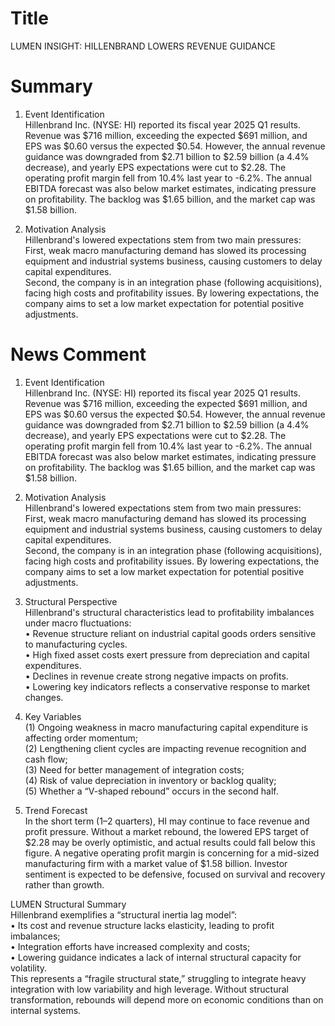 # Title
LUMEN INSIGHT: HILLENBRAND LOWERS REVENUE GUIDANCE

# Summary
1. Event Identification  
Hillenbrand Inc. (NYSE: HI) reported its fiscal year 2025 Q1 results. Revenue was $716 million, exceeding the expected $691 million, and EPS was $0.60 versus the expected $0.54. However, the annual revenue guidance was downgraded from $2.71 billion to $2.59 billion (a 4.4% decrease), and yearly EPS expectations were cut to $2.28. The operating profit margin fell from 10.4% last year to -6.2%. The annual EBITDA forecast was also below market estimates, indicating pressure on profitability. The backlog was $1.65 billion, and the market cap was $1.58 billion.

2. Motivation Analysis  
Hillenbrand's lowered expectations stem from two main pressures:  
First, weak macro manufacturing demand has slowed its processing equipment and industrial systems business, causing customers to delay capital expenditures.  
Second, the company is in an integration phase (following acquisitions), facing high costs and profitability issues. By lowering expectations, the company aims to set a low market expectation for potential positive adjustments.

# News Comment
1. Event Identification  
Hillenbrand Inc. (NYSE: HI) reported its fiscal year 2025 Q1 results. Revenue was $716 million, exceeding the expected $691 million, and EPS was $0.60 versus the expected $0.54. However, the annual revenue guidance was downgraded from $2.71 billion to $2.59 billion (a 4.4% decrease), and yearly EPS expectations were cut to $2.28. The operating profit margin fell from 10.4% last year to -6.2%. The annual EBITDA forecast was also below market estimates, indicating pressure on profitability. The backlog was $1.65 billion, and the market cap was $1.58 billion.

2. Motivation Analysis  
Hillenbrand's lowered expectations stem from two main pressures:  
First, weak macro manufacturing demand has slowed its processing equipment and industrial systems business, causing customers to delay capital expenditures.  
Second, the company is in an integration phase (following acquisitions), facing high costs and profitability issues. By lowering expectations, the company aims to set a low market expectation for potential positive adjustments.

3. Structural Perspective  
Hillenbrand's structural characteristics lead to profitability imbalances under macro fluctuations:  
• Revenue structure reliant on industrial capital goods orders sensitive to manufacturing cycles.  
• High fixed asset costs exert pressure from depreciation and capital expenditures.  
• Declines in revenue create strong negative impacts on profits.  
• Lowering key indicators reflects a conservative response to market changes.

4. Key Variables  
(1) Ongoing weakness in macro manufacturing capital expenditure is affecting order momentum;  
(2) Lengthening client cycles are impacting revenue recognition and cash flow;  
(3) Need for better management of integration costs;  
(4) Risk of value depreciation in inventory or backlog quality;  
(5) Whether a “V-shaped rebound” occurs in the second half.

5. Trend Forecast  
In the short term (1–2 quarters), HI may continue to face revenue and profit pressure. Without a market rebound, the lowered EPS target of $2.28 may be overly optimistic, and actual results could fall below this figure. A negative operating profit margin is concerning for a mid-sized manufacturing firm with a market value of $1.58 billion. Investor sentiment is expected to be defensive, focused on survival and recovery rather than growth.

LUMEN Structural Summary  
Hillenbrand exemplifies a “structural inertia lag model”:  
• Its cost and revenue structure lacks elasticity, leading to profit imbalances;  
• Integration efforts have increased complexity and costs;  
• Lowering guidance indicates a lack of internal structural capacity for volatility.  
This represents a “fragile structural state,” struggling to integrate heavy integration with low variability and high leverage. Without structural transformation, rebounds will depend more on economic conditions than on internal systems.
